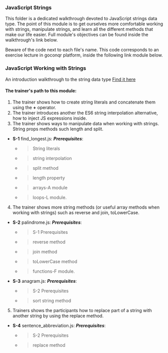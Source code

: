 ### JavaScript Strings

This folder is a dedicated walkthrough devoted to JavaScript strings data type. The point of this
module is to get ourselves more comfortable working with strings, manipulate strings, and learn all
the different methods that make our life easier. Full module's objectives can be found inside the walkthrough's link below.

Beware of the code next to each file's name. This code corresponds to an exercise lecture in goconqr
platform, inside the following link module below.

### JavaScript Working with Strings

An introduction walkthrough to the string data type [Find it here](https://www.goconqr.com/c/61278-js-strings-data-type/course_modules/91617-course-s-objectives?=)

#### The trainer's path to this module:

1. The trainer shows how to create string literals and concatenate them using the **+** operator.
2. The trainer introduces another the ES6 string interpolation alternative, how to inject JS expressions inside.
3. The trainer shows ways to manipulate data when working with strings. String props methods such length and split.
* **S-1** find_longest.js: **_Prerequisites_**:
  * >String literals
  * >string interpolation
  * >split method
  * >length property
  * >arrays-A module
  * >loops-L module.
4. The trainer shows more string methods (or useful array methods when working with strings) such as reverse and join, toLowerCase.
* **S-2** palindrome.js: **_Prerequisites_**:
  * >S-1 Prerequisites
  * >reverse method
  * >join method
  * >toLowerCase method
  * >functions-F module.
* **S-3** anagram.js: **_Prerequisites_**:
  * >S-2 Prerequisites
  * >sort string method
5. Trainers shows the participants how to replace part of a string with another string by using the replace method.
* **S-4** sentence_abbreviation.js: **_Prerequisites_**:
  * >S-2 Prerequisites
  * >replace method
